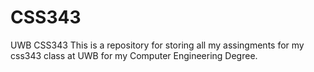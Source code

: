 # CSS343
UWB CSS343
This is a repository for storing all my assingments for my css343 class at UWB for my Computer Engineering Degree.
